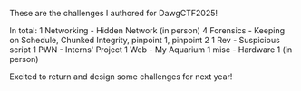 These are the challenges I authored for DawgCTF2025!

In total: 
  1 Networking - Hidden Network (in person)
  4 Forensics - Keeping on Schedule, Chunked Integrity, pinpoint 1, pinpoint 2
  1 Rev - Suspicious script
  1 PWN - Interns' Project
  1 Web - My Aquarium
  1 misc - Hardware 1 (in person)

Excited to return and design some challenges for next year!
